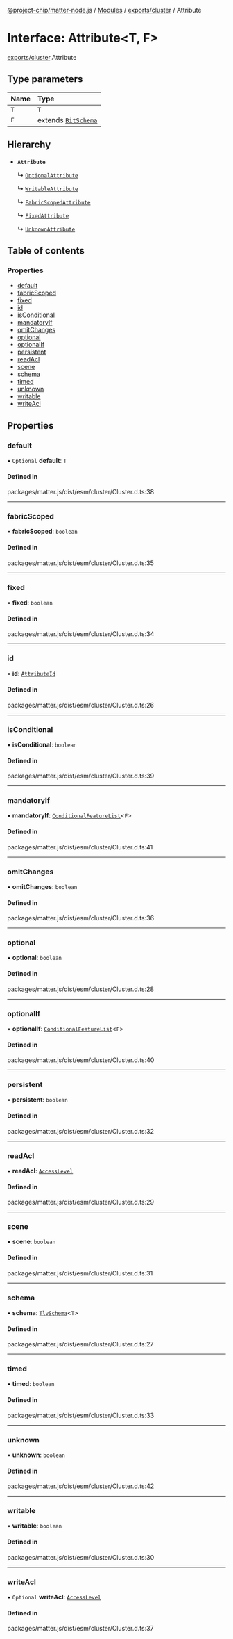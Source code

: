 [@project-chip/matter-node.js](../README.md) / [Modules](../modules.md) / [exports/cluster](../modules/exports_cluster.md) / Attribute

# Interface: Attribute\<T, F\>

[exports/cluster](../modules/exports_cluster.md).Attribute

## Type parameters

| Name | Type |
| :------ | :------ |
| `T` | `T` |
| `F` | extends [`BitSchema`](../modules/exports_schema.md#bitschema) |

## Hierarchy

- **`Attribute`**

  ↳ [`OptionalAttribute`](exports_cluster.OptionalAttribute.md)

  ↳ [`WritableAttribute`](exports_cluster.WritableAttribute.md)

  ↳ [`FabricScopedAttribute`](exports_cluster.FabricScopedAttribute.md)

  ↳ [`FixedAttribute`](exports_cluster.FixedAttribute.md)

  ↳ [`UnknownAttribute`](exports_cluster.UnknownAttribute.md)

## Table of contents

### Properties

- [default](exports_cluster.Attribute.md#default)
- [fabricScoped](exports_cluster.Attribute.md#fabricscoped)
- [fixed](exports_cluster.Attribute.md#fixed)
- [id](exports_cluster.Attribute.md#id)
- [isConditional](exports_cluster.Attribute.md#isconditional)
- [mandatoryIf](exports_cluster.Attribute.md#mandatoryif)
- [omitChanges](exports_cluster.Attribute.md#omitchanges)
- [optional](exports_cluster.Attribute.md#optional)
- [optionalIf](exports_cluster.Attribute.md#optionalif)
- [persistent](exports_cluster.Attribute.md#persistent)
- [readAcl](exports_cluster.Attribute.md#readacl)
- [scene](exports_cluster.Attribute.md#scene)
- [schema](exports_cluster.Attribute.md#schema)
- [timed](exports_cluster.Attribute.md#timed)
- [unknown](exports_cluster.Attribute.md#unknown)
- [writable](exports_cluster.Attribute.md#writable)
- [writeAcl](exports_cluster.Attribute.md#writeacl)

## Properties

### default

• `Optional` **default**: `T`

#### Defined in

packages/matter.js/dist/esm/cluster/Cluster.d.ts:38

___

### fabricScoped

• **fabricScoped**: `boolean`

#### Defined in

packages/matter.js/dist/esm/cluster/Cluster.d.ts:35

___

### fixed

• **fixed**: `boolean`

#### Defined in

packages/matter.js/dist/esm/cluster/Cluster.d.ts:34

___

### id

• **id**: [`AttributeId`](../modules/exports_datatype.md#attributeid)

#### Defined in

packages/matter.js/dist/esm/cluster/Cluster.d.ts:26

___

### isConditional

• **isConditional**: `boolean`

#### Defined in

packages/matter.js/dist/esm/cluster/Cluster.d.ts:39

___

### mandatoryIf

• **mandatoryIf**: [`ConditionalFeatureList`](../modules/exports_cluster.md#conditionalfeaturelist)\<`F`\>

#### Defined in

packages/matter.js/dist/esm/cluster/Cluster.d.ts:41

___

### omitChanges

• **omitChanges**: `boolean`

#### Defined in

packages/matter.js/dist/esm/cluster/Cluster.d.ts:36

___

### optional

• **optional**: `boolean`

#### Defined in

packages/matter.js/dist/esm/cluster/Cluster.d.ts:28

___

### optionalIf

• **optionalIf**: [`ConditionalFeatureList`](../modules/exports_cluster.md#conditionalfeaturelist)\<`F`\>

#### Defined in

packages/matter.js/dist/esm/cluster/Cluster.d.ts:40

___

### persistent

• **persistent**: `boolean`

#### Defined in

packages/matter.js/dist/esm/cluster/Cluster.d.ts:32

___

### readAcl

• **readAcl**: [`AccessLevel`](../enums/exports_cluster.AccessLevel.md)

#### Defined in

packages/matter.js/dist/esm/cluster/Cluster.d.ts:29

___

### scene

• **scene**: `boolean`

#### Defined in

packages/matter.js/dist/esm/cluster/Cluster.d.ts:31

___

### schema

• **schema**: [`TlvSchema`](../classes/exports_tlv.TlvSchema.md)\<`T`\>

#### Defined in

packages/matter.js/dist/esm/cluster/Cluster.d.ts:27

___

### timed

• **timed**: `boolean`

#### Defined in

packages/matter.js/dist/esm/cluster/Cluster.d.ts:33

___

### unknown

• **unknown**: `boolean`

#### Defined in

packages/matter.js/dist/esm/cluster/Cluster.d.ts:42

___

### writable

• **writable**: `boolean`

#### Defined in

packages/matter.js/dist/esm/cluster/Cluster.d.ts:30

___

### writeAcl

• `Optional` **writeAcl**: [`AccessLevel`](../enums/exports_cluster.AccessLevel.md)

#### Defined in

packages/matter.js/dist/esm/cluster/Cluster.d.ts:37

